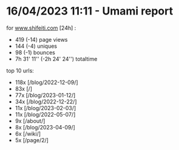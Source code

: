 # 16/04/2023 11:11 - Umami report
for www.shifeiti.com [24h] :

 - 419 (-14) page views
 - 144 (-4) uniques
 - 98 (-1) bounces
 - 7h 31' 11'' (-2h 24' 24'') totaltime


top 10 urls:
 - 118x [/blog/2022-12-09/]
 - 83x [/]
 - 77x [/blog/2023-01-12/]
 - 34x [/blog/2022-12-22/]
 - 11x [/blog/2023-02-03/]
 - 11x [/blog/2022-05-07/]
 - 9x [/about/]
 - 8x [/blog/2023-04-09/]
 - 6x [/wiki/]
 - 5x [/page/2/]


